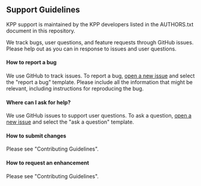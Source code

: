 ## Support Guidelines

KPP support is maintained by the KPP developers listed in the
AUTHORS.txt document in this repository.

We track bugs, user questions, and feature requests through GitHub issues.
Please help out as you can in response to issues and user questions.

#### How to report a bug
We use GitHub to track issues. To report a bug, [open a new
issue](https://github.com/KineticPreProcessor/KPP/issues/new/choose)
and select the "report a bug" template.  Please include all the
information that might be relevant, including instructions for
reproducing the bug.

#### Where can I ask for help?
We use GitHub issues to support user questions. To ask a question,
[open a new
issue](https://github.com/KineticPreProcessor/KPP/issues/new/choose)
and select the "ask a question" template.

#### How to submit changes
Please see "Contributing Guidelines".

#### How to request an enhancement
Please see "Contributing Guidelines".
